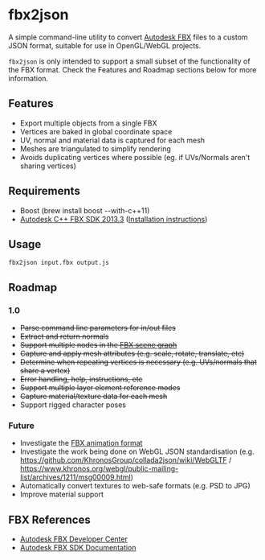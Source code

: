 # fbx2json 

A simple command-line utility to convert [Autodesk FBX](http://www.autodesk.com/developfbx) files to a custom JSON format, suitable for use in OpenGL/WebGL projects.

`fbx2json` is only intended to support a small subset of the functionality of the FBX format. Check the Features and Roadmap sections below for more information.

## Features

* Export multiple objects from a single FBX
* Vertices are baked in global coordinate space
* UV, normal and material data is captured for each mesh
* Meshes are triangulated to simplify rendering
* Avoids duplicating vertices where possible (eg. if UVs/Normals aren't sharing vertices)

## Requirements

* Boost (brew install boost --with-c++11)
* [Autodesk C++ FBX SDK 2013.3](http://usa.autodesk.com/adsk/servlet/pc/item?siteID=123112&id=10775847) ([Installation instructions](http://docs.autodesk.com/FBX/2013/ENU/FBX-SDK-Documentation/files/GUID-063B70C4-CADC-42B5-9DCC-55274A8B0837.htm))

## Usage

```
fbx2json input.fbx output.js
```

## Roadmap

### 1.0

* ~~Parse command line parameters for in/out files~~
* ~~Extract and return normals~~
* ~~Support multiple nodes in the [FBX scene graph](http://docs.autodesk.com/FBX/2013/ENU/FBX-SDK-Documentation/files/GUID-F194000D-5AD4-49C1-86CC-5DAC2CE64E97.htm)~~
* ~~Capture and apply mesh attributes (e.g. scale, rotate, translate, etc)~~
* ~~Determine when repeating vertices is necessary (e.g. UVs/normals that share a vertex)~~
* ~~Error handling, help, instructions, etc~~
* ~~Support multiple layer element reference modes~~
* ~~Capture material/texture data for each mesh~~
* Support rigged character poses

### Future

* Investigate the [FBX animation format](http://docs.autodesk.com/FBX/2013/ENU/FBX-SDK-Documentation/index.html?url=files/GUID-B3311B8D-5390-4C63-AB9F-662AC7D5C6CC.htm,topicNumber=d30e9650)
* Investigate the work being done on WebGL JSON standardisation (e.g. https://github.com/KhronosGroup/collada2json/wiki/WebGLTF / https://www.khronos.org/webgl/public-mailing-list/archives/1211/msg00009.html)
* Automatically convert textures to web-safe formats (e.g. PSD to JPG)
* Improve material support

## FBX References

* [Autodesk FBX Developer Center](http://www.autodesk.com/developfbx)
* [Autodesk FBX SDK Documentation](http://www.autodesk.com/fbx-sdkdoc-2013-enu)